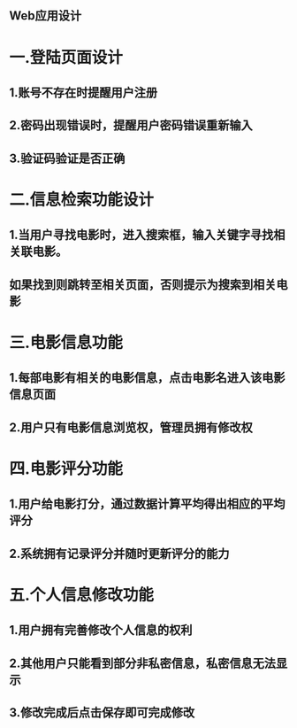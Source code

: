 ## Web应用设计
# 一.登陆页面设计
## 1.账号不存在时提醒用户注册
## 2.密码出现错误时，提醒用户密码错误重新输入
## 3.验证码验证是否正确
# 二.信息检索功能设计
## 1.当用户寻找电影时，进入搜索框，输入关键字寻找相关联电影。
##   如果找到则跳转至相关页面，否则提示为搜索到相关电影
# 三.电影信息功能
## 1.每部电影有相关的电影信息，点击电影名进入该电影信息页面
## 2.用户只有电影信息浏览权，管理员拥有修改权
# 四.电影评分功能
## 1.用户给电影打分，通过数据计算平均得出相应的平均评分
## 2.系统拥有记录评分并随时更新评分的能力
# 五.个人信息修改功能
## 1.用户拥有完善修改个人信息的权利
## 2.其他用户只能看到部分非私密信息，私密信息无法显示
## 3.修改完成后点击保存即可完成修改
